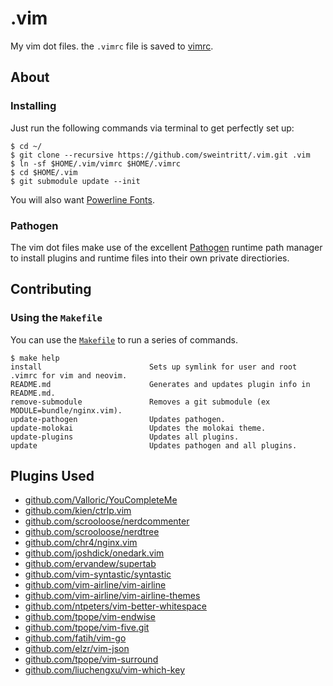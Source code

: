.vim
====

My vim dot files. the `.vimrc` file is saved to [vimrc](https://github.com/sweintritt/.vim/blob/master/vimrc).

## About

### Installing

Just run the following commands via terminal to get perfectly set up:

```console
$ cd ~/
$ git clone --recursive https://github.com/sweintritt/.vim.git .vim
$ ln -sf $HOME/.vim/vimrc $HOME/.vimrc
$ cd $HOME/.vim
$ git submodule update --init
```

You will also want [Powerline Fonts](https://github.com/powerline/fonts).

### Pathogen

The vim dot files make use of the excellent [Pathogen](https://github.com/tpope/vim-pathogen) runtime path manager to install plugins and runtime files into their own private directiories.

## Contributing

### Using the `Makefile`

You can use the [`Makefile`](Makefile) to run a series of commands.

```console
$ make help
install                        Sets up symlink for user and root .vimrc for vim and neovim.
README.md                      Generates and updates plugin info in README.md.
remove-submodule               Removes a git submodule (ex MODULE=bundle/nginx.vim).
update-pathogen                Updates pathogen.
update-molokai                 Updates the molokai theme.
update-plugins                 Updates all plugins.
update                         Updates pathogen and all plugins.
```

## Plugins Used
* [github.com/Valloric/YouCompleteMe](https://github.com/Valloric/YouCompleteMe)
* [github.com/kien/ctrlp.vim](https://github.com/kien/ctrlp.vim)
* [github.com/scrooloose/nerdcommenter](https://github.com/scrooloose/nerdcommenter)
* [github.com/scrooloose/nerdtree](https://github.com/scrooloose/nerdtree)
* [github.com/chr4/nginx.vim](https://github.com/chr4/nginx.vim.git)
* [github.com/joshdick/onedark.vim](https://github.com/joshdick/onedark.vim)
* [github.com/ervandew/supertab](https://github.com/ervandew/supertab)
* [github.com/vim-syntastic/syntastic](https://github.com/vim-syntastic/syntastic)
* [github.com/vim-airline/vim-airline](https://github.com/vim-airline/vim-airline)
* [github.com/vim-airline/vim-airline-themes](https://github.com/vim-airline/vim-airline-themes)
* [github.com/ntpeters/vim-better-whitespace](https://github.com/ntpeters/vim-better-whitespace.git)
* [github.com/tpope/vim-endwise](https://github.com/tpope/vim-endwise.git)
* [github.com/tpope/vim-five.git](https://github.com/tpope/vim-fugitive.git)
* [github.com/fatih/vim-go](https://github.com/fatih/vim-go.git)
* [github.com/elzr/vim-json](https://github.com/elzr/vim-json.git)
* [github.com/tpope/vim-surround](https://github.com/tpope/vim-surround.git)
* [github.com/liuchengxu/vim-which-key](https://github.com/liuchengxu/vim-which-key.git)
